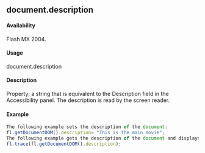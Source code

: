 ## document.description

#### Availability

Flash MX 2004.

#### Usage

document.description

#### Description

Property; a string that is equivalent to the Description field in the Accessibility panel. The description is read by the screen reader.

#### Example

```javascript
The following example sets the description of the document:
fl.getDocumentDOM().description= "This is the main movie";
The following example gets the description of the document and displays it in the Output panel:
fl.trace(fl.getDocumentDOM().description);

```
